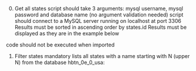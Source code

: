 0. Get all states
script should take 3 arguments: mysql username, mysql password and database name (no argument validation needed)
script should connect to a MySQL server running on localhost at port 3306
Results must be sorted in ascending order by states.id
Results must be displayed as they are in the example below

code should not be executed when imported

1. Filter states
mandatory
lists all states with a name starting with N (upper N) from the database hbtn_0e_0_usa:
